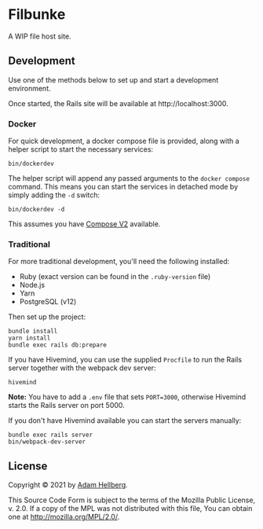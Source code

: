 # Filbunke

A WIP file host site.

## Development
Use one of the methods below to set up and start a development environment.

Once started, the Rails site will be available at http://localhost:3000.

### Docker
For quick development, a docker compose file is provided, along with a helper
script to start the necessary services:

    bin/dockerdev

The helper script will append any passed arguments to the `docker compose`
command. This means you can start the services in detached mode by simply
adding the `-d` switch:

    bin/dockerdev -d

This assumes you have [Compose V2][docker-compose-v2] available.

### Traditional
For more traditional development, you'll need the following installed:

 * Ruby (exact version can be found in the `.ruby-version` file)
 * Node.js
 * Yarn
 * PostgreSQL (v12)

Then set up the project:

```
bundle install
yarn install
bundle exec rails db:prepare
```

If you have Hivemind, you can use the supplied `Procfile` to run the Rails
server together with the webpack dev server:

    hivemind

**Note:** You have to add a `.env` file that sets `PORT=3000`,
otherwise Hivemind starts the Rails server on port 5000.

If you don't have Hivemind available you can start the servers manually:

    bundle exec rails server
    bin/webpack-dev-server

## License

Copyright &copy; 2021 by [Adam Hellberg][sharparam].

This Source Code Form is subject to the terms of the Mozilla Public
License, v. 2.0. If a copy of the MPL was not distributed with this
file, You can obtain one at http://mozilla.org/MPL/2.0/.

[sharparam]: https://sharparam.com
[docker-compose-v2]: https://docs.docker.com/compose/cli-command/
